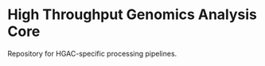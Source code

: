 High Throughput Genomics Analysis Core
======================================

Repository for HGAC-specific processing pipelines.
